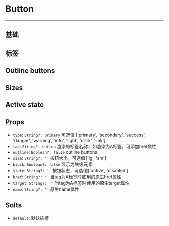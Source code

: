 <!--
 * @Description: In User Settings Edit
 * @Author: your name
 * @Date: 2019-10-15 15:21:29
 * @LastEditTime: 2019-10-17 15:42:04
 * @LastEditors: Please set LastEditors
 -->


# Button
---

## 基础

<vuep template="#example1"></vuep>

<script v-pre type="text/x-template" id="example1">

  <template>
    <div>
      <b-button>default</b-button>
      <template v-for="(item, i) in list">
        <b-button :type="item" :key="i">
          {{item}}
        </b-button>
        &nbsp;
      </template>
    </div>
  </template>

  <script>
    export default {
      data () {
        return {
          list: ['primary', 'secondary', 'success', 'danger', 'warning', 'info', 'light', 'dark', 'link']
        };
      }
    };
  </script>

</script>

## 标签

<vuep template="#example2"></vuep>

<script v-pre type="text/x-template" id="example2">

  <template>
    <div>
      <b-button type="link" tag="a" href="/home" target="_blank">a</b-button>&nbsp;
      <b-button tag="button">button</b-button>&nbsp;
      <b-button tag="input" name="name">input</b-button>&nbsp;
    </div>
  </template>

  <script>
    export default {
    };
  </script>

</script>

## Outline buttons

<vuep template="#example3"></vuep>

<script v-pre type="text/x-template" id="example3">

  <template>
    <div>
      <template v-for="(item, i) in list">
        <b-button :type="item" :key="i" :outline=true>
          {{item}}
        </b-button>
        &nbsp;
      </template>
    </div>
  </template>

  <script>
    export default {
      data () {
        return {
          list: ['primary', 'secondary', 'success', 'danger', 'warning', 'info', 'light', 'dark', 'link']
        };
      }
    };
  </script>
  
</script>

## Sizes

<vuep template="#example4"></vuep>

<script v-pre type="text/x-template" id="example4">

  <template>
    <div>
      <b-button>正常</b-button>&nbsp;
      <template v-for="(item, i) in list">
        <b-button :size="item" :key="i">
          {{item}}
        </b-button>
        &nbsp;
      </template>
    </div>
  </template>

  <script>
    export default {
      data () {
        return {
          list: ['sm', 'lg']
        };
      }
    };
  </script>
  
</script>

## Active state

<vuep template="#example5"></vuep>

<script v-pre type="text/x-template" id="example5">

  <template>
    <div>
      <b-button>正常</b-button>&nbsp;
      <b-button state="active">active</b-button>&nbsp;
      <b-button state="disabled">disabled</b-button>&nbsp;
      <b-button tag="a" state="disabled">a标签 disabled</b-button>
    </div>
  </template>

  <script>
    export default {
    };
  </script>
  
</script>

## Props

* `type`: `String?: primary` 可选值 ['primary', 'secondary', 'success', 'danger', 'warning', 'info', 'light', 'dark', 'link']
* `tag`: `String?: button` 渲染的标签名称，如渲染为A标签，可添加href属性
* `outline`: `Boolean?: false` outline buttons
* `size`: `String?: ''` 按钮大小，可选值['lg', 'sm']
* `block`: `Boolean?: false` 显示为块级元素
* `state`: `String?: ''` 按钮状态，可选值['active', 'disabled']
* `href`: `String?: ''` 当tag为A标签时使用的原生href属性
* `target`: `String?: ''` 当tag为A标签时使用的原生target属性
* `name`: `String?: ''` 原生name属性

## Solts

* `default`: 默认插槽
